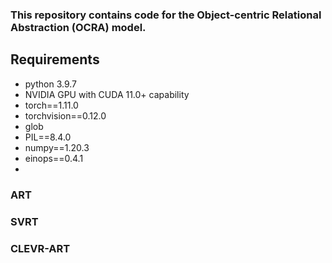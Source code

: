 ### This repository contains code for the Object-centric Relational Abstraction (OCRA) model.

## Requirements
* python 3.9.7
* NVIDIA GPU with CUDA 11.0+ capability
* torch==1.11.0
* torchvision==0.12.0
* glob
* PIL==8.4.0
* numpy==1.20.3
* einops==0.4.1
* 

### ART
### SVRT
### CLEVR-ART

<!--
**ocraneurips/ocraneurips** is a ✨ _special_ ✨ repository because its `README.md` (this file) appears on your GitHub profile.

Here are some ideas to get you started:

- 🔭 I’m currently working on ...
- 🌱 I’m currently learning ...
- 👯 I’m looking to collaborate on ...
- 🤔 I’m looking for help with ...
- 💬 Ask me about ...
- 📫 How to reach me: ...
- 😄 Pronouns: ...
- ⚡ Fun fact: ...
-->
